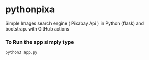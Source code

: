 # pythonpixa
Simple Images search engine ( Pixabay Api ) in Python (flask) and bootstrap. with GitHub actions

### To Run the app simply type
`python3 app.py`
